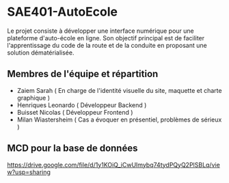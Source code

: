 # SAE401-AutoEcole
Le projet consiste à développer une interface numérique pour une plateforme d'auto-école en ligne. Son objectif principal est de faciliter l'apprentissage du code de la route et de la conduite en proposant une solution dématérialisée.



## Membres de l'équipe et répartition
- Zaiem Sarah ( En charge de l'identité visuelle du site, maquette et charte graphique )
- Henriques Leonardo ( Développeur Backend )
- Buisset Nicolas ( Développeur Frontend )
- Milan Wiastersheim ( Cas a évoquer en présentiel, problèmes de sérieux )


## MCD pour la base de données

https://drive.google.com/file/d/1y1KOiQ_iCwUImybq74tydPQyQ2PlSBLq/view?usp=sharing

